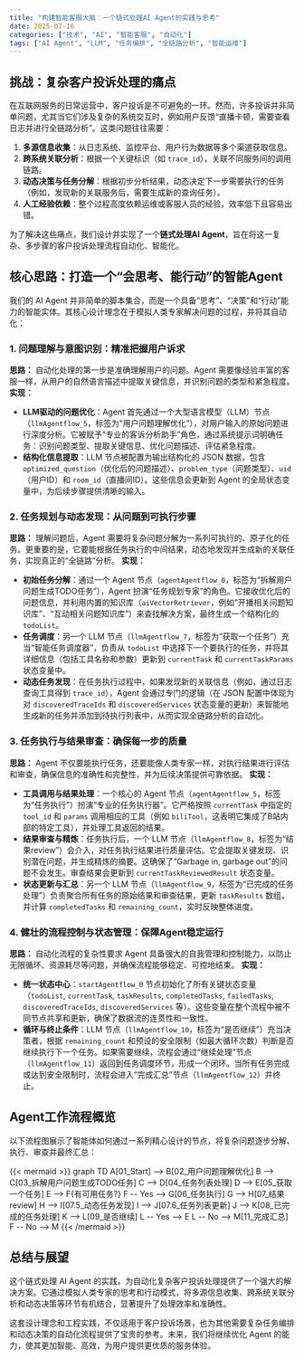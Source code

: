 ```yaml
---
title: "构建智能客服大脑：一个链式处理AI Agent的实践与思考"
date: 2025-07-16
categories: ["技术", "AI", "智能客服", "自动化"]
tags: ["AI Agent", "LLM", "任务编排", "全链路分析", "智能运维"]
---
```


## 挑战：复杂客户投诉处理的痛点

在互联网服务的日常运营中，客户投诉是不可避免的一环。然而，许多投诉并非简单问题，尤其当它们涉及复杂的系统交互时，例如用户反馈“直播卡顿，需要查看日志并进行全链路分析”。这类问题往往需要：

1.  **多源信息收集**：从日志系统、监控平台、用户行为数据等多个渠道获取信息。
2.  **跨系统关联分析**：根据一个关键标识（如 `trace_id`），关联不同服务间的调用链路。
3.  **动态决策与任务分解**：根据初步分析结果，动态决定下一步需要执行的任务（例如，发现新的关联服务后，需要生成新的查询任务）。
4.  **人工经验依赖**：整个过程高度依赖运维或客服人员的经验，效率低下且容易出错。

为了解决这些痛点，我们设计并实现了一个**链式处理AI Agent**，旨在将这一复杂、多步骤的客户投诉处理流程自动化、智能化。

## 核心思路：打造一个“会思考、能行动”的智能Agent

我们的 AI Agent 并非简单的脚本集合，而是一个具备“思考”、“决策”和“行动”能力的智能实体。其核心设计理念在于模拟人类专家解决问题的过程，并将其自动化：

### 1. 问题理解与意图识别：精准把握用户诉求

**思路：** 自动化处理的第一步是准确理解用户的问题。Agent 需要像经验丰富的客服一样，从用户的自然语言描述中提取关键信息，并识别问题的类型和紧急程度。
**实现：**
*   **LLM驱动的问题优化**：Agent 首先通过一个大型语言模型（LLM）节点（`llmAgentflow_5`，标签为“用户问题理解优化”），对用户输入的原始问题进行深度分析。它被赋予“专业的客诉分析助手”角色，通过系统提示词明确任务：识别问题类型、提取关键信息、优化问题描述、评估紧急程度。
*   **结构化信息提取**：LLM 节点被配置为输出结构化的 JSON 数据，包含 `optimized_question`（优化后的问题描述）、`problem_type`（问题类型）、`uid`（用户ID）和 `room_id`（直播间ID）。这些信息会更新到 Agent 的全局状态变量中，为后续步骤提供清晰的输入。

### 2. 任务规划与动态发现：从问题到可执行步骤

**思路：** 理解问题后，Agent 需要将复杂问题分解为一系列可执行的、原子化的任务。更重要的是，它要能根据任务执行的中间结果，动态地发现并生成新的关联任务，实现真正的“全链路”分析。
**实现：**
*   **初始任务分解**：通过一个 Agent 节点（`agentAgentflow_0`，标签为“拆解用户问题生成TODO任务”），Agent 扮演“任务规划专家”的角色。它接收优化后的问题信息，并利用内置的知识库（`aiVectorRetriever`，例如“开播相关问题知识库”、“互动相关问题知识库”）来查找解决方案，最终生成一个结构化的 `todoList`。
*   **任务调度**：另一个 LLM 节点（`llmAgentflow_7`，标签为“获取一个任务”）充当“智能任务调度器”，负责从 `todoList` 中选择下一个要执行的任务，并将其详细信息（包括工具名称和参数）更新到 `currentTask` 和 `currentTaskParams` 状态变量中。
*   **动态任务发现**：在任务执行过程中，如果发现新的关联信息（例如，通过日志查询工具得到 `trace_id`），Agent 会通过专门的逻辑（在 JSON 配置中体现为对 `discoveredTraceIds` 和 `discoveredServices` 状态变量的更新）来智能地生成新的任务并添加到待执行列表中，从而实现全链路分析的自动化。

### 3. 任务执行与结果审查：确保每一步的质量

**思路：** Agent 不仅要能执行任务，还要能像人类专家一样，对执行结果进行评估和审查，确保信息的准确性和完整性，并为后续决策提供可靠依据。
**实现：**
*   **工具调用与结果处理**：一个核心的 Agent 节点（`agentAgentflow_5`，标签为“任务执行”）扮演“专业的任务执行器”。它严格按照 `currentTask` 中指定的 `tool_id` 和 `params` 调用相应的工具（例如 `biliTool`，这表明它集成了B站内部的特定工具），并处理工具返回的结果。
*   **结果审查与精炼**：任务执行后，一个 LLM 节点（`llmAgentflow_8`，标签为“结果review”）会介入，对任务执行结果进行质量评估。它会提取关键发现、识别潜在问题，并生成精炼的摘要。这确保了“Garbage in, garbage out”的问题不会发生。审查结果会更新到 `currentTaskReviewedResult` 状态变量。
*   **状态更新与汇总**：另一个 LLM 节点（`llmAgentflow_9`，标签为“已完成的任务处理”）负责聚合所有任务的原始结果和审查结果，更新 `taskResults` 数组，并计算 `completedTasks` 和 `remaining_count`，实时反映整体进度。

### 4. 健壮的流程控制与状态管理：保障Agent稳定运行

**思路：** 自动化流程的复杂性要求 Agent 具备强大的自我管理和控制能力，以防止无限循环、资源耗尽等问题，并确保流程能够稳定、可控地结束。
**实现：**
*   **统一状态中心**：`startAgentflow_0` 节点初始化了所有关键状态变量（`todoList`, `currentTask`, `taskResults`, `completedTasks`, `failedTasks`, `discoveredTraceIds`, `discoveredServices` 等）。这些变量在整个流程中被不同节点共享和更新，确保了数据流的连贯性和一致性。
*   **循环与终止条件**：LLM 节点（`llmAgentflow_10`，标签为“是否继续”）充当决策者，根据 `remaining_count` 和预设的安全限制（如最大循环次数）判断是否继续执行下一个任务。如果需要继续，流程会通过“继续处理”节点（`llmAgentflow_11`）返回到任务调度环节，形成一个闭环。当所有任务完成或达到安全限制时，流程会进入“完成汇总”节点（`llmAgentflow_12`）并终止。

## Agent工作流程概览

以下流程图展示了智能体如何通过一系列精心设计的节点，将复杂问题逐步分解、执行、审查并最终汇总：

{{< mermaid >}}
graph TD
    A[01_Start] --> B[02_用户问题理解优化]
    B --> C[03_拆解用户问题生成TODO任务]
    C --> D[04_任务列表处理]
    D --> E[05_获取一个任务]
    E --> F{有可用任务?}
    F -- Yes --> G[06_任务执行]
    G --> H[07_结果review]
    H --> I[07.5_动态任务发现]
    I --> J[07.6_任务列表更新]
    J --> K[08_已完成的任务处理]
    K --> L[09_是否继续]
    L -- Yes --> E
    L -- No --> M[11_完成汇总]
    F -- No --> M
{{< /mermaid >}}

## 总结与展望

这个链式处理 AI Agent 的实践，为自动化复杂客户投诉处理提供了一个强大的解决方案。它通过模拟人类专家的思考和行动模式，将多源信息收集、跨系统关联分析和动态决策等环节有机结合，显著提升了处理效率和准确性。

这套设计理念和工程实践，不仅适用于客户投诉场景，也为其他需要复杂任务编排和动态决策的自动化流程提供了宝贵的参考。未来，我们将继续优化 Agent 的能力，使其更加智能、高效，为用户提供更优质的服务体验。
